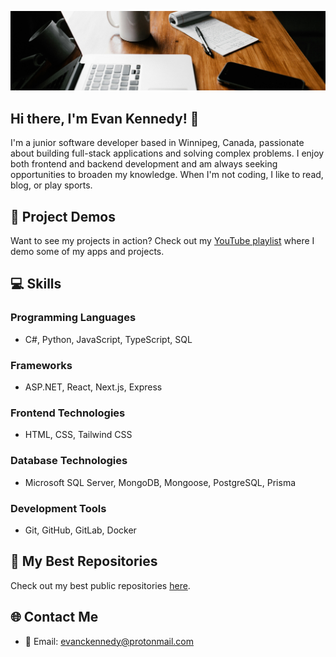 ![](./assets/office-cropped.jpg)

## Hi there, I'm Evan Kennedy! 👋

I'm a junior software developer based in Winnipeg, Canada, passionate about building full-stack applications and solving complex problems. I enjoy both frontend and backend development and am always seeking opportunities to broaden my knowledge. When I'm not coding, I like to read, blog, or play sports.

## 🎥 Project Demos
Want to see my projects in action? Check out my [YouTube playlist](https://youtube.com/playlist?list=PLxO5hb91uH0O0bcLsGXu2xFxj4tz1l6g5&feature=shared) where I demo some of my apps and projects.

## 💻 Skills
### Programming Languages
- C#, Python, JavaScript, TypeScript, SQL

### Frameworks
- ASP.NET, React, Next.js, Express

### Frontend Technologies
- HTML, CSS, Tailwind CSS

### Database Technologies
- Microsoft SQL Server, MongoDB, Mongoose, PostgreSQL, Prisma

### Development Tools
- Git, GitHub, GitLab, Docker

## 🌟 My Best Repositories
Check out my best public repositories [here](https://github.com/stars/evanckennedy/lists/best-repos).

## 🌐 Contact Me
- 📧 Email: [evanckennedy@protonmail.com](mailto:evanckennedy@protonmail.com)
